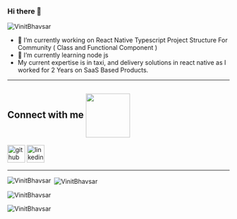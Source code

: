 ### Hi there 👋

<!--
**VinitBhavsar/VinitBhavsar** is a ✨ _special_ ✨ repository because its `README.md` (this file) appears on your GitHub profile.

Here are some ideas to get you started:

- 👯 I’m looking to collaborate on ...
- 🤔 I’m looking for help with ...
- 💬 Ask me about ...
- 😄 Pronouns: ...
- ⚡ Fun fact: ...
-->

<p align="left"> <img src="https://komarev.com/ghpvc/?username=VinitBhavsar&label=Profile%20views&color=0e75b6&style=flat" alt="VinitBhavsar" /> </p>

- 🔭 I’m currently working on React Native Typescript Project Structure For Community ( Class and Functional Component )
- 🌱 I’m currently learning node js
- My current expertise is in taxi, and delivery solutions in react native as I worked for 2 Years on SaaS Based Products.

<hr>

<h2> Connect with me <img src='https://raw.githubusercontent.com/ShahriarShafin/ShahriarShafin/main/Assets/handshake.gif' width="100px" align="center"> </h2>

[<img src='https://cdn.jsdelivr.net/npm/simple-icons@3.0.1/icons/github.svg' alt='github' height='40'>](https://github.com/VinitBhavsar)  [<img src='https://cdn.jsdelivr.net/npm/simple-icons@3.0.1/icons/linkedin.svg' alt='linkedin' height='40'>](https://www.linkedin.com/in/vinit-bhavsar-713a67153/)
<hr>

<p><img align="left" src="https://github-readme-stats.vercel.app/api/top-langs?username=VinitBhavsar&show_icons=true&theme=dracula&hide_border=true&locale=en&layout=compact" alt="VinitBhavsar" /></p>

<p>&nbsp;<img align="center" src="https://github-readme-stats.vercel.app/api?username=VinitBhavsar&show_icons=true&locale=en" alt="VinitBhavsar" /></p>

<p><img align="center" src="https://github-readme-streak-stats.herokuapp.com/?user=VinitBhavsar&" alt="VinitBhavsar" /></p>
<p><img align="center" src="https://activity-graph.herokuapp.com/graph?username=VinitBhavsar&theme=rogue" alt="VinitBhavsar"/></p>

